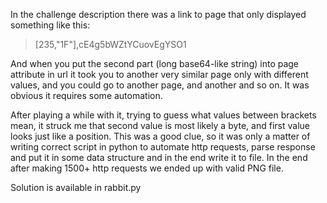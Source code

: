 In the challenge description there was a link to page that only displayed something like this:
>[235,"1F"],cE4g5bWZtYCuovEgYSO1

And when you put the second part (long base64-like string) into page attribute in url it took you to another very similar page only with different values, and you could go to another page, and another and so on. It was obvious it requires some automation.

After playing a while with it, trying to guess what values between brackets mean, it struck me that second value is most likely a byte, and first value looks just like a position. This was a good clue, so it was only a matter of writing correct script in python to automate http requests, parse response and put it in some data structure and in the end write it to file. In the end after making 1500+ http requests we ended up with valid PNG file.

Solution is available in rabbit.py
